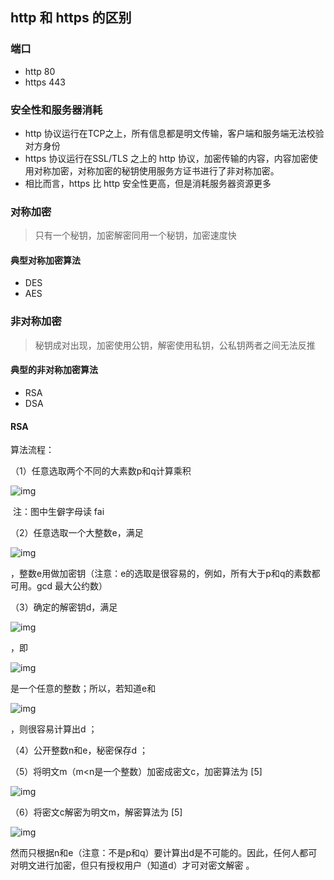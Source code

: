 ## http 和 https 的区别



### 端口

- http 80
- https 443



### 安全性和服务器消耗

- http 协议运行在TCP之上，所有信息都是明文传输，客户端和服务端无法校验对方身份
- https 协议运行在SSL/TLS 之上的 http 协议，加密传输的内容，内容加密使用对称加密，对称加密的秘钥使用服务方证书进行了非对称加密。
- 相比而言，https 比 http 安全性更高，但是消耗服务器资源更多





### 对称加密

> 只有一个秘钥，加密解密同用一个秘钥，加密速度快



#### 典型对称加密算法

- DES 
- AES



### 非对称加密

> 秘钥成对出现，加密使用公钥，解密使用私钥，公私钥两者之间无法反推



#### 典型的非对称加密算法

- RSA
- DSA



#### RSA

算法流程：

（1）任意选取两个不同的大素数p和q计算乘积

![img](https://bkimg.cdn.bcebos.com/formula/f0dac18152076624d87832b62709895c.svg)

​	注：图中生僻字母读 fai 



（2）任意选取一个大整数e，满足

![img](https://bkimg.cdn.bcebos.com/formula/c33d8c66364a636b051d82f0ee202a36.svg)

 ，整数e用做加密钥（注意：e的选取是很容易的，例如，所有大于p和q的素数都可用。gcd 最大公约数）



（3）确定的解密钥d，满足

![img](https://bkimg.cdn.bcebos.com/formula/da8649c0078a0a842779394d64011776.svg)

 ，即

![img](https://bkimg.cdn.bcebos.com/formula/4dee3f4df52a81983db0e3c619f96058.svg)

 是一个任意的整数；所以，若知道e和

![img](https://bkimg.cdn.bcebos.com/formula/679e809a0d964785d0aa4cfcb4218742.svg)

，则很容易计算出d ；

（4）公开整数n和e，秘密保存d ；

（5）将明文m（m<n是一个整数）加密成密文c，加密算法为 [5] 

![img](https://bkimg.cdn.bcebos.com/formula/5947116555169dc6fe9e3f5cdf347706.svg)

（6）将密文c解密为明文m，解密算法为 [5] 

![img](https://bkimg.cdn.bcebos.com/formula/1a8b337167e4d4b2c23855d88ec4c67f.svg)

然而只根据n和e（注意：不是p和q）要计算出d是不可能的。因此，任何人都可对明文进行加密，但只有授权用户（知道d）才可对密文解密 。



